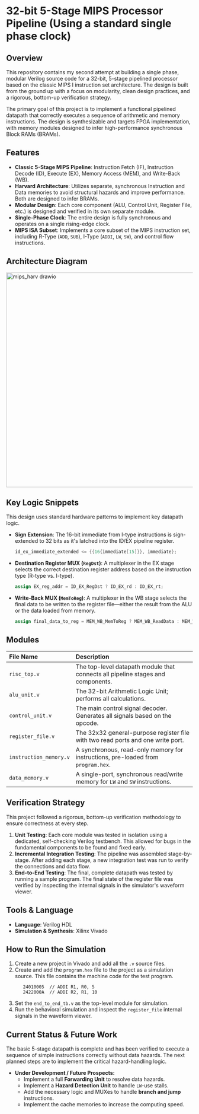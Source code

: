 # 32-bit 5-Stage MIPS Processor Pipeline (Using a standard single phase clock)

## Overview

This repository contains my second attempt at building a single phase, modular Verilog source code for a 32-bit, 5-stage pipelined processor based on the classic MIPS I instruction set architecture. The design is built from the ground up with a focus on modularity, clean design practices, and a rigorous, bottom-up verification strategy.

The primary goal of this project is to implement a functional pipelined datapath that correctly executes a sequence of arithmetic and memory instructions. The design is synthesizable and targets FPGA implementation, with memory modules designed to infer high-performance synchronous Block RAMs (BRAMs).

## Features

* **Classic 5-Stage MIPS Pipeline**: Instruction Fetch (IF), Instruction Decode (ID), Execute (EX), Memory Access (MEM), and Write-Back (WB).
* **Harvard Architecture**: Utilizes separate, synchronous Instruction and Data memories to avoid structural hazards and improve performance. Both are designed to infer BRAMs.
* **Modular Design**: Each core component (ALU, Control Unit, Register File, etc.) is designed and verified in its own separate module.
* **Single-Phase Clock**: The entire design is fully synchronous and operates on a single rising-edge clock.
* **MIPS ISA Subset**: Implements a core subset of the MIPS instruction set, including R-Type (`ADD`, `SUB`), I-Type (`ADDI`, `LW`, `SW`), and control flow instructions.

## Architecture Diagram

<img width="1063" height="579" alt="mips_harv drawio" src="https://github.com/user-attachments/assets/fce84969-b7ce-4ea4-8963-21e2d0af33df" />

## Key Logic Snippets

This design uses standard hardware patterns to implement key datapath logic.

* **Sign Extension**: The 16-bit immediate from I-type instructions is sign-extended to 32 bits as it's latched into the ID/EX pipeline register.
    ```verilog
  id_ex_immediate_extended <= {{16{immediate[15]}}, immediate};
    ```

* **Destination Register MUX (`RegDst`)**: A multiplexer in the EX stage selects the correct destination register address based on the instruction type (R-type vs. I-type).
   ```verilog
  assign EX_reg_addr = ID_EX_RegDst ? ID_EX_rd : ID_EX_rt;
   ```

* **Write-Back MUX (`MemToReg`)**: A multiplexer in the WB stage selects the final data to be written to the register file—either the result from the ALU or the data loaded from memory.
    ```verilog
  assign final_data_to_reg = MEM_WB_MemToReg ? MEM_WB_ReadData : MEM_WB_ALU_RSLT;
    ```

## Modules

| File Name              | Description                                                                    |
| :--------------------- | :----------------------------------------------------------------------------- |
| `risc_top.v`           | The top-level datapath module that connects all pipeline stages and components. |
| `alu_unit.v`           | The 32-bit Arithmetic Logic Unit; performs all calculations.                   |
| `control_unit.v`       | The main control signal decoder. Generates all signals based on the opcode.     |
| `register_file.v`      | The 32x32 general-purpose register file with two read ports and one write port.  |
| `instruction_memory.v` | A synchronous, read-only memory for instructions, pre-loaded from `program.hex`. |
| `data_memory.v`        | A single-port, synchronous read/write memory for `LW` and `SW` instructions.    |

## Verification Strategy

This project followed a rigorous, bottom-up verification methodology to ensure correctness at every step.

1.  **Unit Testing**: Each core module was tested in isolation using a dedicated, self-checking Verilog testbench. This allowed for bugs in the fundamental components to be found and fixed early.
2.  **Incremental Integration Testing**: The pipeline was assembled stage-by-stage. After adding each stage, a new integration test was run to verify the connections and data flow.
3.  **End-to-End Testing**: The final, complete datapath was tested by running a sample program. The final state of the register file was verified by inspecting the internal signals in the simulator's waveform viewer.

## Tools & Language

* **Language**: Verilog HDL
* **Simulation & Synthesis**: Xilinx Vivado

## How to Run the Simulation

1.  Create a new project in Vivado and add all the `.v` source files.
2.  Create and add the `program.hex` file to the project as a simulation source. This file contains the machine code for the test program.
    ```
       24010005  // ADDI R1, R0, 5
       2422000A  // ADDI R2, R1, 10
    ```
3.  Set the `end_to_end_tb.v` as the top-level module for simulation.
4.  Run the behavioral simulation and inspect the `register_file` internal signals in the waveform viewer.

## Current Status & Future Work

The basic 5-stage datapath is complete and has been verified to execute a sequence of simple instructions correctly without data hazards. The next planned steps are to implement the critical hazard-handling logic.

* **Under Development / Future Prospects:**
    * Implement a full **Forwarding Unit** to resolve data hazards.
    * Implement a **Hazard Detection Unit** to handle `LW`-use stalls.
    * Add the necessary logic and MUXes to handle **branch and jump** instructions.
    * Implement the cache memories to increase the computing speed. 

